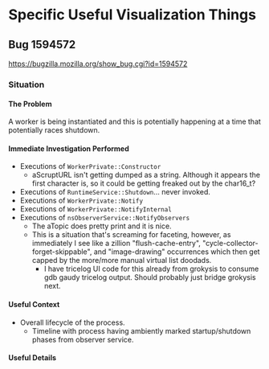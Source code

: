 # Specific Useful Visualization Things

## Bug 1594572
https://bugzilla.mozilla.org/show_bug.cgi?id=1594572

### Situation

#### The Problem
A worker is being instantiated and this is potentially happening at a time that
potentially races shutdown.

#### Immediate Investigation Performed
- Executions of `WorkerPrivate::Constructor`
  - aScruptURL isn't getting dumped as a string.  Although it appears the first
    character is, so it could be getting freaked out by the char16_t?
- Executions of `RuntimeService::Shutdown`... never invoked.
- Executions of `WorkerPrivate::Notify`
- Executions of `WorkerPrivate::NotifyInternal`
- Executions of `nsObserverService::NotifyObservers`
  - The aTopic does pretty print and it is nice.
  - This is a situation that's screaming for faceting, however, as immediately
    I see like a zillion "flush-cache-entry",
    "cycle-collector-forget-skippable", and "image-drawing" occurrences which
    then get capped by the more/more manual virtual list doodads.
    - I have tricelog UI code for this already from grokysis to consume gdb
      gaudy tricelog output.  Should probably just bridge grokysis next.

#### Useful Context
- Overall lifecycle of the process.
  - Timeline with process having ambiently marked startup/shutdown phases from
    observer service.

#### Useful Details
